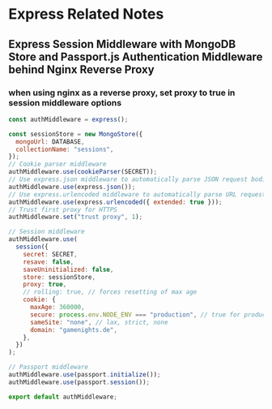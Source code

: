 # Express Related Notes

## Express Session Middleware with MongoDB Store and Passport.js Authentication Middleware behind Nginx Reverse Proxy

### when using nginx as a reverse proxy, set proxy to true in session middleware options

```js
const authMiddleware = express();

const sessionStore = new MongoStore({
  mongoUrl: DATABASE,
  collectionName: "sessions",
});
// Cookie parser middleware
authMiddleware.use(cookieParser(SECRET));
// Use express.json middleware to automatically parse JSON request bodies
authMiddleware.use(express.json());
// Use express.urlencoded middleware to automatically parse URL request bodies
authMiddleware.use(express.urlencoded({ extended: true }));
// Trust first proxy for HTTPS
authMiddleware.set("trust proxy", 1);

// Session middleware
authMiddleware.use(
  session({
    secret: SECRET,
    resave: false,
    saveUninitialized: false,
    store: sessionStore,
    proxy: true,
    // rolling: true, // forces resetting of max age
    cookie: {
      maxAge: 360000,
      secure: process.env.NODE_ENV === "production", // true for production
      sameSite: "none", // lax, strict, none
      domain: "gamenights.de",
    },
  })
);

// Passport middleware
authMiddleware.use(passport.initialize());
authMiddleware.use(passport.session());

export default authMiddleware;
```
